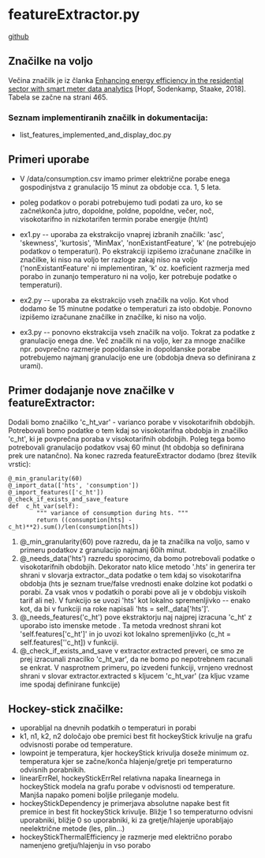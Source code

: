 # featureExtractor.py
[github]( https://github.com/vidstrancar/flexible_feature_extractor)

## Značilke na voljo
Večina značilk je iz članka  [Enhancing energy efficiency in the residential sector with smart meter data analytics](https://link.springer.com/article/10.1007/s12525-018-0290-9) [Hopf, Sodenkamp, Staake, 2018].
Tabela se začne na strani 465.

 ### Seznam implementiranih značilk in dokumentacija:
 - list_features_implemented_and_display_doc.py
 
## Primeri uporabe
- V /data/consumption.csv imamo primer električne porabe enega gospodinjstva z granulacijo 15 minut za obdobje cca. 1, 5 leta. 
- poleg podatkov o porabi potrebujemo tudi podati za uro, ko se začne\konča jutro, dopoldne, poldne, popoldne, večer, noč, visokotarifno in nizkotarifen termin porabe energije (ht/nt)

-  ex1.py -- uporaba za ekstrakcijo vnaprej izbranih značilk: 'asc', 'skewness', 'kurtosis',  'MinMax', 'nonExistantFeature', 'k'  (ne potrebujejo podatkov o temperaturi). Po ekstrakciji izpišemo izračunane značilke in značilke, ki niso na voljo ter razloge zakaj niso na voljo ('nonExistantFeature' ni implementiran,  'k' oz. koeficient razmerja med porabo in zunanjo temperaturo ni na voljo, ker potrebuje podatke o temperaturi). 

- ex2.py -- uporaba za ekstrakcijo vseh značilk na voljo. Kot vhod dodamo še 15 minutne podatke o temperaturi za isto obdobje. Ponovno izpišemo izračunane značilke in značilke, ki niso na voljo.

- ex3.py -- ponovno ekstrakcija vseh značilk na voljo. Tokrat za podatke z granulacijo enega dne. Več značilk ni na voljo, ker za mnoge značilke npr. povprečno razmerje popoldanske in dopoldanske porabe potrebujemo najmanj granulacijo ene ure (obdobja dneva so definirana z urami).

## Primer dodajanje nove značilke v featureExtractor:
Dodali bomo značilko 'c_ht_var' - varianco porabe v visokotarifnih obdobjih. Potrebovali bomo podatke o tem kdaj so visokotarifna obdobja in značilko 'c_ht', ki je povprečna poraba v visokotarifnih obdobjih. Poleg tega bomo potrebovali granulacijo podatkov vsaj 60 minut (ht obdobja so definirana prek ure natančno). Na konec razreda featureExtractor dodamo (brez številk vrstic):

	@_min_granularity(60)
	@_import_data(['hts', 'consumption'])
	@_import_features(['c_ht'])
	@_check_if_exists_and_save_feature
	def  c_ht_var(self):
			""" variance of consumption during hts. """
			return ((consumption[hts] - c_ht)**2).sum()/len(consumption[hts])


1. @_min_granularity(60) pove razredu, da je ta značilka na voljo, samo v primeru podatkov z granulacijo najmanj 60ih minut. 
2. @\_needs_data('hts') razredu sporocimo, da bomo potrebovali podatke o visokotarifnih obdobjih. Dekorator nato klice metodo '.hts' in generira ter shrani v  slovarja extractor.\_data podatke o tem kdaj so visokotarifna obdobja (hts je seznam true/false vrednosti enake dolzine kot podatki o porabi. Za vsak vnos v podatkih o porabi pove ali je v obdobju viskoih tarif ali ne). V funkcijo se uvozi 'hts'  kot lokalno spremenljivko -- enako kot, da bi v funkciji na roke napisali 'hts = self._data['hts']'. 
3. @_needs_features('c_ht')  pove ekstraktorju naj najprej izracuna 'c_ht'  z uporabo isto imenske metode . Ta metoda vrednost shrani kot 'self.features['c_ht']'  in jo uvozi kot lokalno spremenljivko (c_ht = self.features[''c_ht]) v funkciji.
4. @_check_if_exists_and_save v extractor.extracted preveri, ce smo ze prej izracunali znacilko 'c_ht_var', da ne bomo po nepotrebnem racunali se enkrat. V nasprotnem primeru, po izvedeni funkciji, vrnjeno vrednost shrani v slovar extractor.extracted s kljucem 'c_ht_var'  (za kljuc vzame ime spodaj definirane funkcije)


## Hockey-stick značilke:
- uporabljal na dnevnih podatkih o temperaturi in porabi
- k1, n1, k2, n2 določajo obe premici best fit hockeyStick krivulje na grafu odvisnosti porabe od temperature.
- lowpoint je temperatura, kjer hockeyStick krivulja doseže minimum oz. temperatura kjer se začne/konča hlajenje/gretje pri temperaturno odvisnih porabnikih.
- linearErrRel, hockeyStickErrRel relativna napaka linearnega in hockeyStick modela na grafu porabe v odvisnosti od temperature. Manjša napako pomeni boljše prileganje modelu.
- hockeyStickDependency je primerjava absolutne napake best fit premice in best fit hockeyStick krivulje. Bližje 1 so temperaturno odvisni uporabniki, bližje 0 so uporabniki, ki za gretje/hlajenje uporabljajo neelektrične metode (les, plin...)
- hockeyStickThermalEfficiency je razmerje med električno porabo namenjeno gretju/hlajenju in vso porabo




